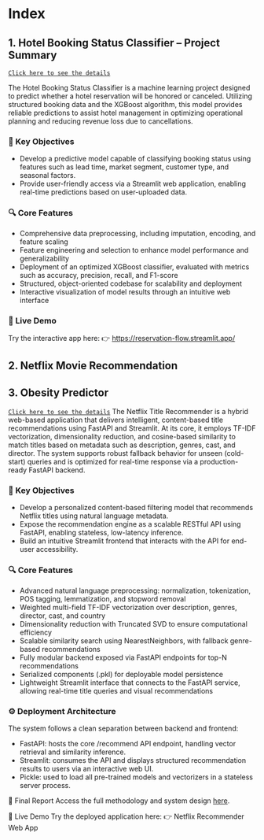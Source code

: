 # Index
## 1. Hotel Booking Status Classifier – Project Summary
[`Click here to see the details`](streamlit/hotel-booking-status-binary-classification)

The Hotel Booking Status Classifier is a machine learning project designed to predict whether a hotel reservation will be honored or canceled. Utilizing structured booking data and the XGBoost algorithm, this model provides reliable predictions to assist hotel management in optimizing operational planning and reducing revenue loss due to cancellations.

### 📌 Key Objectives
- Develop a predictive model capable of classifying booking status using features such as lead time, market segment, customer type, and seasonal factors.
- Provide user-friendly access via a Streamlit web application, enabling real-time predictions based on user-uploaded data.

### 🔍 Core Features
- Comprehensive data preprocessing, including imputation, encoding, and feature scaling
- Feature engineering and selection to enhance model performance and generalizability
- Deployment of an optimized XGBoost classifier, evaluated with metrics such as accuracy, precision, recall, and F1-score
- Structured, object-oriented codebase for scalability and deployment
- Interactive visualization of model results through an intuitive web interface

### 🚀 Live Demo
Try the interactive app here:
👉 https://reservation-flow.streamlit.app/

## 2. Netflix Movie Recommendation
## 3. Obesity Predictor
[`Click here to see the details`](streamlit/hotel-booking-status-binary-classification)
The Netflix Title Recommender is a hybrid web-based application that delivers intelligent, content-based title recommendations using FastAPI and Streamlit. At its core, it employs TF-IDF vectorization, dimensionality reduction, and cosine-based similarity to match titles based on metadata such as description, genres, cast, and director. The system supports robust fallback behavior for unseen (cold-start) queries and is optimized for real-time response via a production-ready FastAPI backend.

### 📌 Key Objectives
- Develop a personalized content-based filtering model that recommends Netflix titles using natural language metadata.
- Expose the recommendation engine as a scalable RESTful API using FastAPI, enabling stateless, low-latency inference.
- Build an intuitive Streamlit frontend that interacts with the API for end-user accessibility.

### 🔍 Core Features
- Advanced natural language preprocessing: normalization, tokenization, POS tagging, lemmatization, and stopword removal
- Weighted multi-field TF-IDF vectorization over description, genres, director, cast, and country
- Dimensionality reduction with Truncated SVD to ensure computational efficiency
- Scalable similarity search using NearestNeighbors, with fallback genre-based recommendations
- Fully modular backend exposed via FastAPI endpoints for top-N recommendations
- Serialized components (.pkl) for deployable model persistence
- Lightweight Streamlit interface that connects to the FastAPI service, allowing real-time title queries and visual recommendations

### ⚙️ Deployment Architecture
The system follows a clean separation between backend and frontend:
- FastAPI: hosts the core /recommend API endpoint, handling vector retrieval and similarity inference.
- Streamlit: consumes the API and displays structured recommendation results to users via an interactive web UI.
- Pickle: used to load all pre-trained models and vectorizers in a stateless server process.

📄 Final Report
Access the full methodology and system design [here](https://github.com/your-username/model-deployment/blob/main/streamlit/netflix-hybrid-recommender/final-report.pdf).

🚀 Live Demo
Try the deployed application here: 👉 Netflix Recommender Web App


